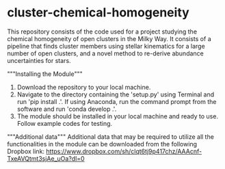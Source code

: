 # cluster-chemical-homogeneity
This repository consists of the code used for a project studying the chemical homogeneity of open clusters in the Milky Way. It consists of a pipeline that finds cluster members using stellar kinematics for a large number of open clusters, and a novel method to re-derive abundance uncertainties for stars. 

"""Installing the Module"""
1. Download the repository to your local machine.
2. Navigate to the directory containing the 'setup.py' using Terminal and run 'pip install .'. If using Anaconda, run the command prompt from the software and run 'conda develop .'.
3. The module should be installed in your local machine and ready to use. Follow example codes for testing.


"""Additional data"""
Additional data that may be required to utilize all the functionalities in the module can be downloaded from the following Dropbox link: https://www.dropbox.com/sh/clqt6tj9p417chz/AAAcnf-TxeAVQtmt3sjAe_uOa?dl=0
